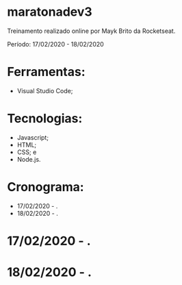 # maratonadev3
Treinamento realizado online por Mayk Brito da Rocketseat.

Período: 17/02/2020 - 18/02/2020

# Ferramentas:
* Visual Studio Code;

# Tecnologias:
* Javascript;
* HTML;
* CSS; e
* Node.js.

# Cronograma:
* 17/02/2020 - .
* 18/02/2020 - .

# 17/02/2020 - .

# 18/02/2020 - .

